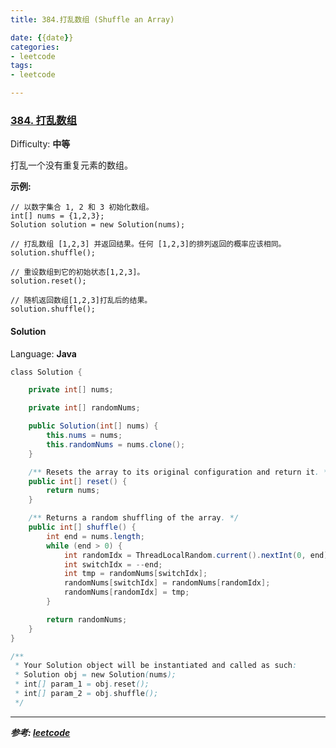 ```yaml
---
title: 384.打乱数组 (Shuffle an Array)

date: {{date}}
categories:
- leetcode
tags:
- leetcode

---
```

### [384\. 打乱数组](https://leetcode-cn.com/problems/shuffle-an-array/)

Difficulty: **中等**


打乱一个没有重复元素的数组。

**示例:**

```
// 以数字集合 1, 2 和 3 初始化数组。
int[] nums = {1,2,3};
Solution solution = new Solution(nums);

// 打乱数组 [1,2,3] 并返回结果。任何 [1,2,3]的排列返回的概率应该相同。
solution.shuffle();

// 重设数组到它的初始状态[1,2,3]。
solution.reset();

// 随机返回数组[1,2,3]打乱后的结果。
solution.shuffle();
```


#### Solution

Language: **Java**

```java
​class Solution {

    private int[] nums;

    private int[] randomNums;

    public Solution(int[] nums) {
        this.nums = nums;
        this.randomNums = nums.clone();
    }

    /** Resets the array to its original configuration and return it. */
    public int[] reset() {
        return nums;
    }

    /** Returns a random shuffling of the array. */
    public int[] shuffle() {
        int end = nums.length;
        while (end > 0) {
            int randomIdx = ThreadLocalRandom.current().nextInt(0, end);
            int switchIdx = --end;
            int tmp = randomNums[switchIdx];
            randomNums[switchIdx] = randomNums[randomIdx];
            randomNums[randomIdx] = tmp;
        }

        return randomNums;
    }
}

/**
 * Your Solution object will be instantiated and called as such:
 * Solution obj = new Solution(nums);
 * int[] param_1 = obj.reset();
 * int[] param_2 = obj.shuffle();
 */
```

---
***参考:
[leetcode](https://leetcode-cn.com/problems/shuffle-an-array/submissions/)***
